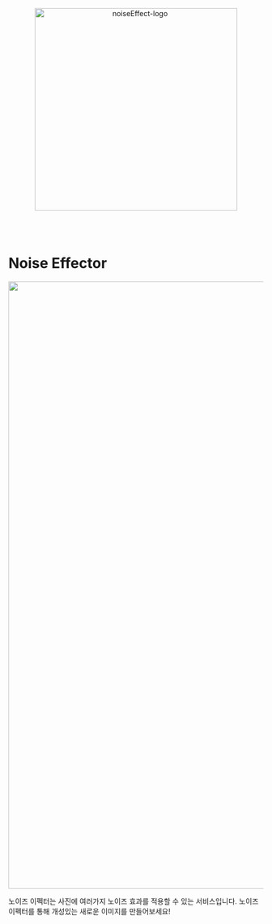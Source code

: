 <p align="center">
    <img width="400" alt="noiseEffect-logo" src="https://velog.velcdn.com/images/thumb_hyeok/post/ccb779c5-dbbb-4ceb-8eda-76cf1cdf1257/image.png" />
</p>

<br/>
<br/>

# Noise Effector

<p align="center">
    <img width="1200" alt="noiseEffect-logo" src="https://velog.velcdn.com/images/thumb_hyeok/post/5c6775b4-6bc1-40d4-b310-557078ca4171/image.png" />
</p>

 노이즈 이펙터는 사진에 여러가지 노이즈 효과를 적용할 수 있는 서비스입니다.
 노이즈 이펙터를 통해 개성있는 새로운 이미지를 만들어보세요!
